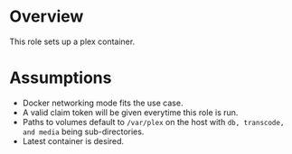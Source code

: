 # Overview
This role sets up a plex container.

# Assumptions
* Docker networking mode fits the use case.
* A valid claim token will be given everytime this role is run.
* Paths to volumes default to `/var/plex` on the host with `db, transcode, and media` being sub-directories.
* Latest container is desired.
